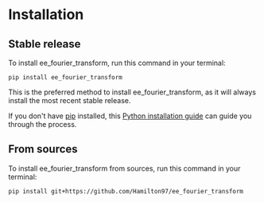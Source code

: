 # Installation

## Stable release

To install ee_fourier_transform, run this command in your terminal:

```
pip install ee_fourier_transform
```

This is the preferred method to install ee_fourier_transform, as it will always install the most recent stable release.

If you don't have [pip](https://pip.pypa.io) installed, this [Python installation guide](http://docs.python-guide.org/en/latest/starting/installation/) can guide you through the process.

## From sources

To install ee_fourier_transform from sources, run this command in your terminal:

```
pip install git+https://github.com/Hamilton97/ee_fourier_transform
```
